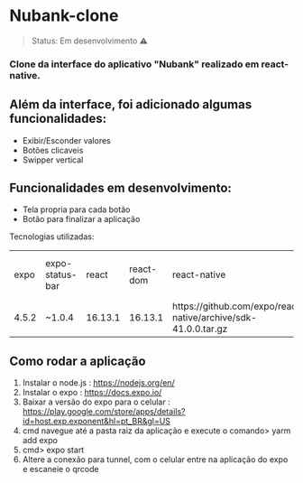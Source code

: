 ﻿# Nubank-clone

>Status: Em desenvolvimento ⚠️

### Clone da interface do aplicativo "Nubank" realizado em react-native.

## Além da interface, foi adicionado algumas funcionalidades:

+ Exibir/Esconder valores
+ Botões clicaveis
+ Swipper vertical

## Funcionalidades em desenvolvimento:

+ Tela propria para cada botão
+ Botão para finalizar a aplicação

Tecnologias utilizadas:

<Table>
    <tr>
      <td>expo</td>
      <td>expo-status-bar</td>
      <td>react</td>
      <td>react-dom</td>
      <td>react-native</td>
      <td>react-native-gesture-handler</td>
      <td>react-native-qrcode-svg</td>
      <td>react-native-svg</td>
      <td>react-native-vector-icons</td>
      <td>react-native-web</td>
      <td>styled-components</td>
    </tr>  
    <tr>
      <td>4.5.2</td>
      <td>~1.0.4</td>
      <td>16.13.1</td>
      <td>16.13.1</td>
      <td>https://github.com/expo/react-native/archive/sdk-41.0.0.tar.gz</td>
      <td>~1.10.2</td>
      <td>^6.1.1</td>
      <td>12.1.0</td>
      <td>^8.1.0</td>
      <td>~0.13.12</td>
      <td>^5.3.0</td>
    </tr>
</Table>

## Como rodar a aplicação
1) Instalar o node.js : https://nodejs.org/en/
2) Instalar o expo : https://docs.expo.io/
3) Baixar a versão do expo para o celular : https://play.google.com/store/apps/details?id=host.exp.exponent&hl=pt_BR&gl=US
4) cmd navegue até a pasta raiz da aplicação e execute o comando> yarm add expo
5) cmd> expo start
6) Altere a conexão para tunnel, com o celular entre na aplicação do expo e escaneie o qrcode
